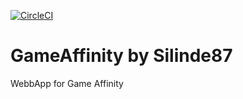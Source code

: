 [![CircleCI](https://circleci.com/gh/Silinde87/spring5-gameaffinity.svg?style=svg)](https://app.circleci.com/pipelines/github/Silinde87/spring5-gameaffinity)

# GameAffinity by Silinde87

WebbApp for Game Affinity
